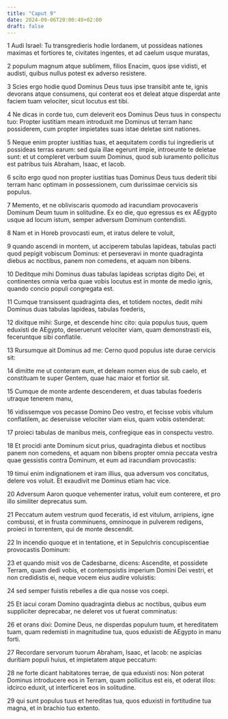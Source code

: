 ```yaml
---
title: "Caput 9"
date: 2024-09-06T20:00:49+02:00
draft: false
---
```



1 Audi Israel: Tu transgredieris hodie Iordanem, ut possideas nationes maximas et fortiores te, civitates ingentes, et ad caelum usque muratas,

2 populum magnum atque sublimem, filios Enacim, quos ipse vidisti, et audisti, quibus nullus potest ex adverso resistere.

3 Scies ergo hodie quod Dominus Deus tuus ipse transibit ante te, ignis devorans atque consumens, qui conterat eos et deleat atque disperdat ante faciem tuam velociter, sicut locutus est tibi.

4 Ne dicas in corde tuo, cum deleverit eos Dominus Deus tuus in conspectu tuo: Propter iustitiam meam introduxit me Dominus ut terram hanc possiderem, cum propter impietates suas istae deletae sint nationes.

5 Neque enim propter iustitias tuas, et aequitatem cordis tui ingredieris ut possideas terras earum: sed quia illae egerunt impie, introeunte te deletae sunt: et ut compleret verbum suum Dominus, quod sub iuramento pollicitus est patribus tuis Abraham, Isaac, et Iacob.

6 scito ergo quod non propter iustitias tuas Dominus Deus tuus dederit tibi terram hanc optimam in possessionem, cum durissimae cervicis sis populus.

7 Memento, et ne obliviscaris quomodo ad iracundiam provocaveris Dominum Deum tuum in solitudine. Ex eo die, quo egressus es ex AEgypto usque ad locum istum, semper adversum Dominum contendisti.

8 Nam et in Horeb provocasti eum, et iratus delere te voluit,

9 quando ascendi in montem, ut acciperem tabulas lapideas, tabulas pacti quod pepigit vobiscum Dominus: et perseveravi in monte quadraginta diebus ac noctibus, panem non comedens, et aquam non bibens.

10 Deditque mihi Dominus duas tabulas lapideas scriptas digito Dei, et continentes omnia verba quae vobis locutus est in monte de medio ignis, quando concio populi congregata est.

11 Cumque transissent quadraginta dies, et totidem noctes, dedit mihi Dominus duas tabulas lapideas, tabulas foederis,

12 dixitque mihi: Surge, et descende hinc cito: quia populus tuus, quem eduxisti de AEgypto, deseruerunt velociter viam, quam demonstrasti eis, feceruntque sibi conflatile.

13 Rursumque ait Dominus ad me: Cerno quod populus iste durae cervicis sit:

14 dimitte me ut conteram eum, et deleam nomen eius de sub caelo, et constituam te super Gentem, quae hac maior et fortior sit.

15 Cumque de monte ardente descenderem, et duas tabulas foederis utraque tenerem manu,

16 vidissemque vos pecasse Domino Deo vestro, et fecisse vobis vitulum conflatilem, ac deseruisse velociter viam eius, quam vobis ostenderat:

17 proieci tabulas de manibus meis, confregique eas in conspectu vestro.

18 Et procidi ante Dominum sicut prius, quadraginta diebus et noctibus panem non comedens, et aquam non bibens propter omnia peccata vestra quae gessistis contra Dominum, et eum ad iracundiam provocastis:

19 timui enim indignationem et iram illius, qua adversum vos concitatus, delere vos voluit. Et exaudivit me Dominus etiam hac vice.

20 Adversum Aaron quoque vehementer iratus, voluit eum conterere, et pro illo similiter deprecatus sum.

21 Peccatum autem vestrum quod feceratis, id est vitulum, arripiens, igne combussi, et in frusta comminuens, omninoque in pulverem redigens, proieci in torrentem, qui de monte descendit.

22 In incendio quoque et in tentatione, et in Sepulchris concupiscentiae provocastis Dominum:

23 et quando misit vos de Cadesbarne, dicens: Ascendite, et possidete Terram, quam dedi vobis, et contempsistis imperium Domini Dei vestri, et non credidistis ei, neque vocem eius audire voluistis:

24 sed semper fuistis rebelles a die qua nosse vos coepi.

25 Et iacui coram Domino quadraginta diebus ac noctibus, quibus eum suppliciter deprecabar, ne deleret vos ut fuerat comminatus:

26 et orans dixi: Domine Deus, ne disperdas populum tuum, et hereditatem tuam, quam redemisti in magnitudine tua, quos eduxisti de AEgypto in manu forti.

27 Recordare servorum tuorum Abraham, Isaac, et Iacob: ne aspicias duritiam populi huius, et impietatem atque peccatum:

28 ne forte dicant habitatores terrae, de qua eduxisti nos: Non poterat Dominus introducere eos in Terram, quam pollicitus est eis, et oderat illos: idcirco eduxit, ut interficeret eos in solitudine.

29 qui sunt populus tuus et hereditas tua, quos eduxisti in fortitudine tua magna, et in brachio tuo extento.

